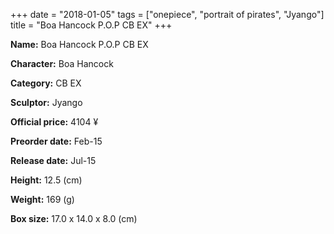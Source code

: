 +++
date = "2018-01-05"
tags = ["onepiece", "portrait of pirates", "Jyango"]
title = "Boa Hancock P.O.P CB EX"
+++

**Name:** Boa Hancock P.O.P CB EX

**Character:** Boa Hancock

**Category:** CB  EX 

**Sculptor:** Jyango

**Official price:** 4104 ¥

**Preorder date:** Feb-15

**Release date:** Jul-15

**Height:** 12.5 (cm)

**Weight:** 169 (g)

**Box size:** 17.0 x 14.0 x 8.0 (cm)


